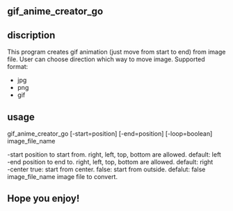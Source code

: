 ## gif_anime_creator_go

## discription

This program creates gif animation (just move from start to end) from image file.
User can choose direction which way to move image.
Supported format:

- jpg
- png
- gif

## usage

gif_anime_creator_go [-start=position] [-end=position] [-loop=boolean] image_file_name

  -start           position to start from. right, left, top, bottom are allowed. default: left  
  -end             position to end to. right, left, top, bottom are allowed. default: right  
  -center          true: start from center. false: start from outside. defalut: false
  image_file_name  image file to convert.  


## Hope you enjoy!
